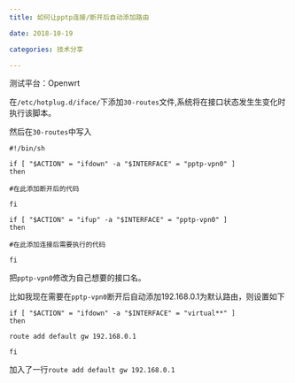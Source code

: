 ```yaml
---
title: 如何让pptp连接/断开后自动添加路由

date: 2018-10-19

categories: 技术分享

---
```



测试平台：Openwrt


在```/etc/hotplug.d/iface/```下添加```30-routes```文件,系统将在接口状态发生生变化时执行该脚本。

<!-- more -->

然后在```30-routes```中写入


```
#!/bin/sh

if [ "$ACTION" = "ifdown" -a "$INTERFACE" = "pptp-vpn0" ]
then

#在此添加断开后的代码

fi

if [ "$ACTION" = "ifup" -a "$INTERFACE" = "pptp-vpn0" ]
then

#在此添加连接后需要执行的代码

fi
```


把```pptp-vpn0```修改为自己想要的接口名。


比如我现在需要在```pptp-vpn0```断开后自动添加192.168.0.1为默认路由，则设置如下


```
if [ "$ACTION" = "ifdown" -a "$INTERFACE" = "virtual**" ]
then

route add default gw 192.168.0.1

fi
```


加入了一行```route add default gw 192.168.0.1```
